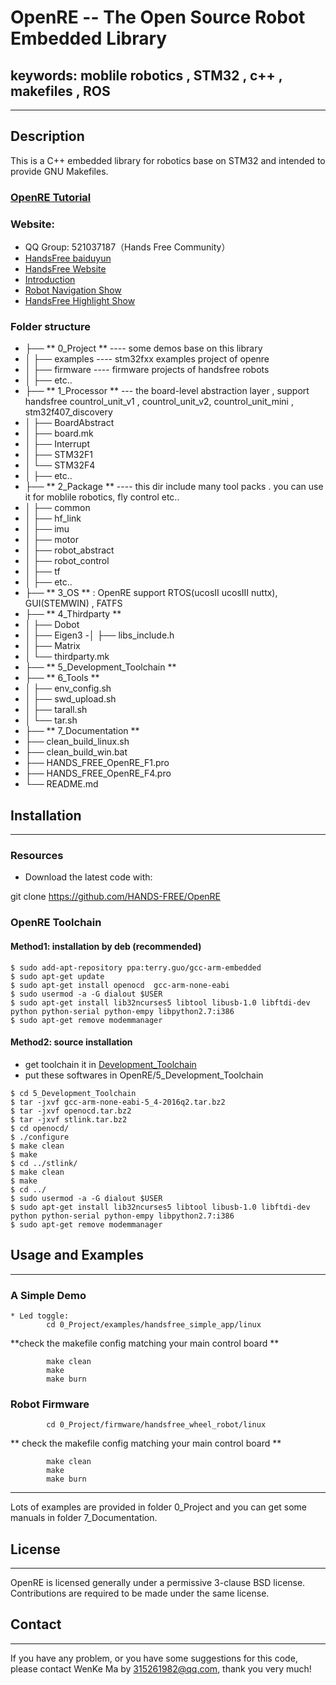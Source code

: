 # OpenRE -- The Open Source Robot Embedded Library 
## keywords: moblile robotics , STM32 , c++ , makefiles , ROS 

------------------------------------------------------------------------------
## Description

This is a C++ embedded library for robotics base on STM32 and intended to provide GNU Makefiles.    

### [OpenRE Tutorial](https://github.com/HANDS-FREE/HANDS-FREE.github.io/wiki/6.-OpenRE-Tutorial)
    
###  Website: 
- QQ Group: 521037187（Hands Free Community）
- [HandsFree baiduyun](https://pan.baidu.com/s/1nuSvs7Z#list) 
- [HandsFree Website](https://hands-free.github.io/)
- [Introduction](http://www.rosclub.cn/post-14.html)
- [Robot Navigation Show ](http://v.youku.com/v_show/id_XMTUyODk4NTUzNg==.htm)    
- [HandsFree Highlight Show](http://v.youku.com/v_show/id_XMTU0NzgwNzc3Mg==.html?from=y1.7-1.2) 

###  Folder structure
- ├── ** 0_Project **   ----  some demos base on this library  
- │   ├── examples   ----   stm32fxx examples project of openre
- │   ├── firmware  ----  firmware projects of handsfree robots
- │   ├── etc..
- ├── ** 1_Processor **   --- the board-level abstraction layer ,   support handsfree countrol_unit_v1 , countrol_unit_v2, countrol_unit_mini , stm32f407_discovery     
- │   ├── BoardAbstract
- │   ├── board.mk
- │   ├── Interrupt
- │   ├── STM32F1
- │   └── STM32F4
- │   ├── etc..
- ├── ** 2_Package **  ----  this dir include many tool packs . you can use it for moblile robotics, fly control etc..    
- │   ├── common
- │   ├── hf_link
- │   ├── imu
- │   ├── motor
- │   ├── robot_abstract
- │   ├── robot_control
- │   ├── tf
- │   ├── etc..
- ├── ** 3_OS **  : OpenRE support RTOS(ucosII ucosIII nuttx), GUI(STEMWIN) , FATFS   
- ├── ** 4_Thirdparty **
- │   ├── Dobot 
- │   ├── Eigen3
 -│   ├── libs_include.h
- │   ├── Matrix
- │   └── thirdparty.mk
- ├── ** 5_Development_Toolchain **
- ├── ** 6_Tools **
- │   ├── env_config.sh
- │   ├── swd_upload.sh
- │   ├── tarall.sh
- │   └── tar.sh
- ├── ** 7_Documentation **
- ├── clean_build_linux.sh
- ├── clean_build_win.bat
- ├── HANDS_FREE_OpenRE_F1.pro
- ├── HANDS_FREE_OpenRE_F4.pro
- └── README.md

## Installation
------------------------------------------------------------------------------
### Resources   
  * Download the latest code with:      
 
 git clone https://github.com/HANDS-FREE/OpenRE      

### OpenRE  Toolchain         
#### Method1:  installation by deb  (recommended) 
```
$ sudo add-apt-repository ppa:terry.guo/gcc-arm-embedded  
$ sudo apt-get update          
$ sudo apt-get install openocd  gcc-arm-none-eabi    
$ sudo usermod -a -G dialout $USER    
$ sudo apt-get install lib32ncurses5 libtool libusb-1.0 libftdi-dev python python-serial python-empy libpython2.7:i386    
$ sudo apt-get remove modemmanager    
```

#### Method2:  source installation
- get toolchain it in [Development_Toolchain](https://pan.baidu.com/s/1nuSvs7Z#list/path=%2FHANDSFREE%2FHands_Free_Release%2F3_Software%2FEmbedded_Development_Toolchain&parentPath=%2FHANDSFREE)
- put these softwares in OpenRE/5_Development_Toolchain     

```
$ cd 5_Development_Toolchain 
$ tar -jxvf gcc-arm-none-eabi-5_4-2016q2.tar.bz2
$ tar -jxvf openocd.tar.bz2
$ tar -jxvf stlink.tar.bz2
$ cd openocd/
$ ./configure
$ make clean
$ make
$ cd ../stlink/
$ make clean
$ make
$ cd ../
$ sudo usermod -a -G dialout $USER      
$ sudo apt-get install lib32ncurses5 libtool libusb-1.0 libftdi-dev python python-serial python-empy libpython2.7:i386     
$ sudo apt-get remove modemmanager    
```

## Usage and Examples
---

### A Simple Demo 
    * Led toggle:     
            cd 0_Project/examples/handsfree_simple_app/linux    
            
 **check the makefile config matching your main control board **      
             
            make clean
            make    
            make burn   

### Robot Firmware

            cd 0_Project/firmware/handsfree_wheel_robot/linux

 ** check the makefile config  matching your main control board **      
             
            make clean
            make
            make burn

---
 Lots of examples are provided in folder 0_Project and you can get some manuals in folder 7_Documentation.

## License

--- 
OpenRE is licensed generally under a permissive 3-clause BSD license. Contributions are required to be made under the same license.            
            
## Contact    

---
If you have any problem, or you have some suggestions for this code, please contact WenKe Ma by 315261982@qq.com, thank you very much!  
